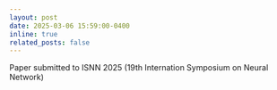 ```yaml
---
layout: post
date: 2025-03-06 15:59:00-0400
inline: true
related_posts: false
---
```


Paper submitted to ISNN 2025 (19th Internation Symposium on Neural Network)
